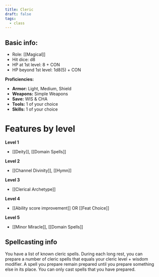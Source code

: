 ```yaml
---
title: Cleric
draft: false
tags:
  - class
---
```

## Basic info:

- Role: [[Magical]]
- Hit dice: d8
- HP at 1st level: 8 + CON
- HP beyond 1st level: 1d8(5) + CON

**Proficiencies:**
- **Armor:** Light, Medium, Shield
- **Weapons:** Simple Weapons
- **Save:** WIS & CHA
- **Tools:** 1 of your choice
- **Skills:** 1 of your choice

# Features by level
**Level 1**
- [[Deity]], [[Domain Spells]]

**Level 2**
- [[Channel Divinity]], [[Hymn]]

**Level 3**
- [[Clerical Archetype]]

**Level 4**
- [[Ability score improvement]] OR [[Feat Choice]]

**Level 5**
- [[Minor Miracle]], [[Domain Spells]]

## Spellcasting info
You have a list of known cleric spells. During each long rest, you can prepare a number of cleric spells that equals your cleric level + wisdom modifier. A spell you prepare remain prepared until you prepare something else in its place. You can only cast spells that you have prepared. 